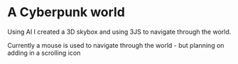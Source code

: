# A Cyberpunk world 

Using AI I created a 3D skybox and using 3JS to navigate through the world. 

Currently a mouse is used to navigate through the world - but planning on adding in a scrolling icon 

